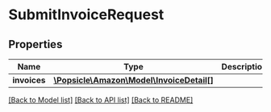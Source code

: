 # SubmitInvoiceRequest

## Properties
Name | Type | Description | Notes
------------ | ------------- | ------------- | -------------
**invoices** | [**\Popsicle\Amazon\Model\InvoiceDetail[]**](InvoiceDetail.md) |  | [optional] 

[[Back to Model list]](../../README.md#documentation-for-models) [[Back to API list]](../../README.md#documentation-for-api-endpoints) [[Back to README]](../../README.md)

